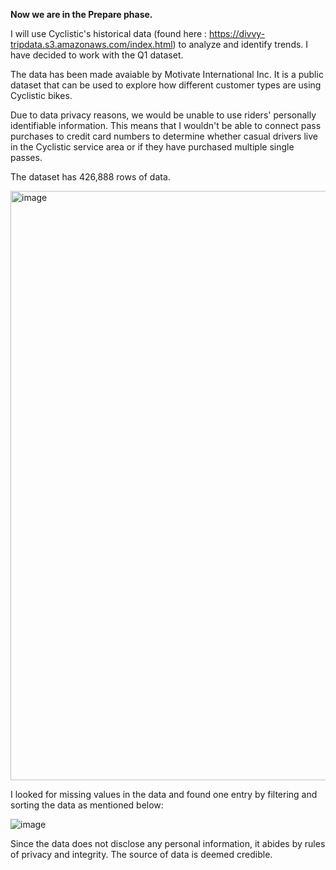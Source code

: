 **Now we are in the Prepare phase.** 

I will use Cyclistic's historical data (found here : https://divvy-tripdata.s3.amazonaws.com/index.html) to analyze and identify trends. I have decided to work with the Q1 dataset. 

The data has been made avaiable by Motivate International Inc. It is a public dataset that can be used to explore how different customer types are using Cyclistic bikes. 

Due to data privacy reasons, we would be unable to use riders' personally identifiable information. This means that I wouldn't be able  to connect pass purchases to credit card numbers to determine whether casual drivers live in the Cyclistic service area or if they have purchased multiple single passes. 

The dataset has 426,888 rows of data. 

<img width="943" alt="image" src="https://user-images.githubusercontent.com/116120710/199797883-1daf3fdf-2208-4585-8eb3-8fa7f3ba3503.png">

I looked for missing values in the data and found one entry by filtering and sorting the data as mentioned below:

![image](https://user-images.githubusercontent.com/116120710/199842349-5d1b0df9-2ea7-4678-b9b4-a96f381263e0.png)

Since the data does not disclose any personal information, it abides by rules of privacy and integrity. The source of data is deemed credible.  

